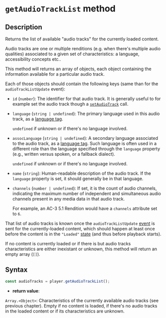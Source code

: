 # `getAudioTrackList` method

## Description

Returns the list of available "audio tracks" for the currently loaded content.

Audio tracks are one or multiple renditions (e.g. when there's multiple audio
qualities) associated to a given set of characteristics: a language,
accessibility concepts etc..

This method will returns an array of objects, each object containing the
information available for a particular audio track.

Each of those objects should contain the following keys (same than for the
`audioTrackListUpdate` event):

- `id` (`number`): The identifier for that audio track. It is generally useful
  to for example set the audio track though a [`setAudioTrack`](./setAudioTrack.md)
  call.

- `language` (`string | undefined`): The primary language used in this audio
  track, as a [language tag](https://datatracker.ietf.org/doc/html/rfc5646).

  `undefined` if unknown or if there's no language involved.

- `assocLanguage` (`string | undefined`): A secondary language associated to the
  audio track, as a [language tag](https://datatracker.ietf.org/doc/html/rfc5646).
  Such language is often used in a different role than the language specified
  through the `language` property (e.g., written versus spoken, or a fallback
  dialect).

  `undefined` if unknown or if there's no language involved.

- `name` (`string`): Human-readable description of the audio track.
  If the `language` property is set, it should generally be in that language.

- `channels` (`number | undefined`): If set, it is the count of audio channels,
  indicating the maximum number of independent and simultaneous audio channels
  present in any media data in that audio track.

  For example, an AC-3 5.1 Rendition would have a `channels` attribute set to `6`.

That list of audio tracks is known once the `audioTrackListUpdate`
[event](../Player_Events.md) is sent for the currently-loaded content, which
should happen at least once before the content is in the `"Loaded"`
[state](../Basic_Methods/getPlayerState.md) (and thus before playback starts).

If no content is currently loaded or if there is but audio tracks
characteristics are either inexistant or unknown, this method will return an
empty array (`[]`).

## Syntax

```js
const audioTracks = player.getAudioTrackList();
```

- **return value**:

`Array.<Object>`: Characteristics of the currently available audio tracks (see
previous chapter). Empty if no content is loaded, if there's no audio tracks in
the loaded content or if its characteristics are unknown.
